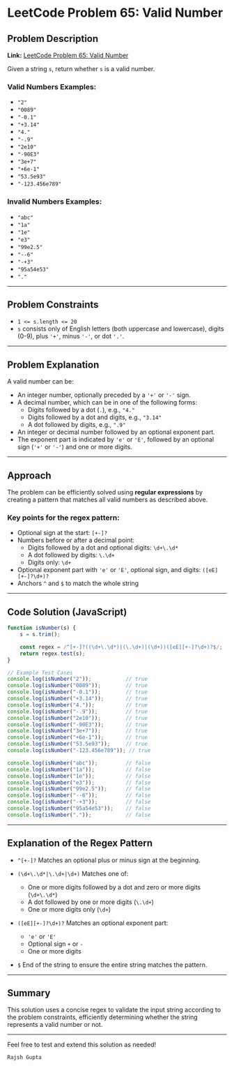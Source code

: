 # LeetCode Problem 65: Valid Number

## Problem Description

**Link:** [LeetCode Problem 65: Valid Number](https://leetcode.com/problems/valid-number/)

Given a string `s`, return whether `s` is a valid number.

### Valid Numbers Examples:

- `"2"`
- `"0089"`
- `"-0.1"`
- `"+3.14"`
- `"4."`
- `"-.9"`
- `"2e10"`
- `"-90E3"`
- `"3e+7"`
- `"+6e-1"`
- `"53.5e93"`
- `"-123.456e789"`

### Invalid Numbers Examples:

- `"abc"`
- `"1a"`
- `"1e"`
- `"e3"`
- `"99e2.5"`
- `"--6"`
- `"-+3"`
- `"95a54e53"`
- `"."`

---

## Problem Constraints

- `1 <= s.length <= 20`
- `s` consists only of English letters (both uppercase and lowercase), digits (0-9), plus `'+'`, minus `'-'`, or dot `'.'`.

---

## Problem Explanation

A valid number can be:

- An integer number, optionally preceded by a `'+'` or `'-'` sign.
- A decimal number, which can be in one of the following forms:
  - Digits followed by a dot (`.`), e.g., `"4."`
  - Digits followed by a dot and digits, e.g., `"3.14"`
  - A dot followed by digits, e.g., `".9"`
- An integer or decimal number followed by an optional exponent part.
- The exponent part is indicated by `'e'` or `'E'`, followed by an optional sign (`'+'` or `'-'`) and one or more digits.

---

## Approach

The problem can be efficiently solved using **regular expressions** by creating a pattern that matches all valid numbers as described above.

### Key points for the regex pattern:

- Optional sign at the start: `[+-]?`
- Numbers before or after a decimal point:
  - Digits followed by a dot and optional digits: `\d+\.\d*`
  - A dot followed by digits: `\.\d+`
  - Digits only: `\d+`
- Optional exponent part with `'e'` or `'E'`, optional sign, and digits: `([eE][+-]?\d+)?`
- Anchors `^` and `$` to match the whole string

---

## Code Solution (JavaScript)

```js
function isNumber(s) {
    s = s.trim();

    const regex = /^[+-]?((\d+\.\d*)|(\.\d+)|(\d+))([eE][+-]?\d+)?$/;
    return regex.test(s);
}

// Example Test Cases
console.log(isNumber("2"));           // true
console.log(isNumber("0089"));        // true
console.log(isNumber("-0.1"));        // true
console.log(isNumber("+3.14"));       // true
console.log(isNumber("4."));          // true
console.log(isNumber("-.9"));         // true
console.log(isNumber("2e10"));        // true
console.log(isNumber("-90E3"));       // true
console.log(isNumber("3e+7"));        // true
console.log(isNumber("+6e-1"));       // true
console.log(isNumber("53.5e93"));     // true
console.log(isNumber("-123.456e789")); // true

console.log(isNumber("abc"));         // false
console.log(isNumber("1a"));          // false
console.log(isNumber("1e"));          // false
console.log(isNumber("e3"));          // false
console.log(isNumber("99e2.5"));      // false
console.log(isNumber("--6"));         // false
console.log(isNumber("-+3"));         // false
console.log(isNumber("95a54e53"));    // false
console.log(isNumber("."));           // false
````

---

## Explanation of the Regex Pattern

* `^[+-]?`
  Matches an optional plus or minus sign at the beginning.

* `(\d+\.\d*|\.\d+|\d+)`
  Matches one of:

  * One or more digits followed by a dot and zero or more digits (`\d+\.\d*`)
  * A dot followed by one or more digits (`\.\d+`)
  * One or more digits only (`\d+`)

* `([eE][+-]?\d+)?`
  Matches an optional exponent part:

  * `'e'` or `'E'`
  * Optional sign `+` or `-`
  * One or more digits

* `$`
  End of the string to ensure the entire string matches the pattern.

---

## Summary

This solution uses a concise regex to validate the input string according to the problem constraints, efficiently determining whether the string represents a valid number or not.

---

Feel free to test and extend this solution as needed!

```
Rajsh Gupta
